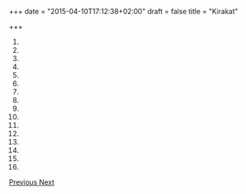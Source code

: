+++
date = "2015-04-10T17:12:38+02:00"
draft = false
title = "Kirakat"

+++

<div id="carousel" class="carousel slide" data-ride="carousel">
  <ol class="carousel-indicators hidden-xs">
	<li data-target="#carousel" data-slide-to="0" class="active"></li>
	<li data-target="#carousel" data-slide-to="1"></li>
	<li data-target="#carousel" data-slide-to="3"></li>
	<li data-target="#carousel" data-slide-to="4"></li>
	<li data-target="#carousel" data-slide-to="5"></li>
	<li data-target="#carousel" data-slide-to="6"></li>
	<li data-target="#carousel" data-slide-to="7"></li>
	<li data-target="#carousel" data-slide-to="8"></li>
	<li data-target="#carousel" data-slide-to="9"></li>
	<li data-target="#carousel" data-slide-to="10"></li>
	<li data-target="#carousel" data-slide-to="11"></li>
	<li data-target="#carousel" data-slide-to="12"></li>
	<li data-target="#carousel" data-slide-to="13"></li>
	<li data-target="#carousel" data-slide-to="14"></li>
	<li data-target="#carousel" data-slide-to="15"></li>
	<li data-target="#carousel" data-slide-to="16"></li>
  </ol>
  <div class="carousel-inner" role="listbox">
  	<div class="item active">
	  <img src="/img/showcase4.jpg" alt="">
	</div>
	<div class="item ">
	  <img src="/img/showcase1.jpg" alt="">
	</div>
	<div class="item">
	  <img src="/img/showcase2.jpg" alt="">
	</div>
	<div class="item ">
	  <img src="/img/showcase3.jpg" alt="">
	</div>
	<div class="item">
	  <img src="/img/showcase5.jpg" alt="">
	</div>
	<div class="item">
	  <img src="/img/showcase6.jpg" alt="">
	</div>
	<div class="item">
	  <img src="/img/showcase7.jpg" alt="">
	</div>
	<div class="item">
	  <img src="/img/showcase8.jpg" alt="">
	</div>
	<div class="item">
	  <img src="/img/showcase9.jpg" alt="">
	</div>
	<div class="item">
	  <img src="/img/showcase10.jpg" alt="">
	</div>
	<div class="item">
	  <img src="/img/showcase11.jpg" alt="">
	</div>
	<div class="item">
	  <img src="/img/showcase12.jpg" alt="">
	</div>
	<div class="item">
	  <img src="/img/showcase13.jpg" alt="">
	</div>
	<div class="item">
	  <img src="/img/showcase14.jpg" alt="">
	</div>
	<div class="item">
	  <img src="/img/showcase15.jpg" alt="">
	</div>
	<div class="item">
	  <img src="/img/showcase16.jpg" alt="">
	</div>
  </div>
  <a class="left carousel-control" href="#carousel" role="button" data-slide="prev">
	<span class="fa fa-chevron-circle-left fa-lg" aria-hidden="true"></span>
	<span class="sr-only">Previous</span>
  </a>
  <a class="right carousel-control" href="#carousel" role="button" data-slide="next">
	<span class="fa fa-chevron-circle-right fa-lg" aria-hidden="true"></span>
	<span class="sr-only">Next</span>
  </a>
</div>
